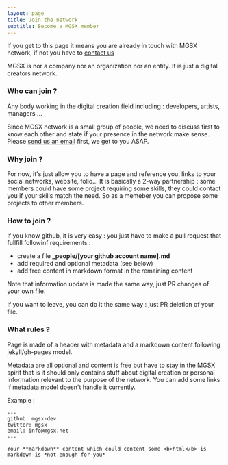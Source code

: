```yaml
---
layout: page
title: Join the network
subtitle: Become a MGSX member
---
```


If you get to this page it means you are already in touch with MGSX network, if not you have to [contact us](mailto:info@mgsx.net)

MGSX is nor a company nor an organization nor an entity. It is just a digital creators network.

### Who can join ?

Any body working in the digital creation field including : developers, artists, managers ...

Since MGSX network is a small group of people, we need to discuss first to know each other and state if your presence in the network make sense.
Please [send us an email](mailto:info@mgsx.net) first, we get to you ASAP.

### Why join ?

For now, it's just allow you to have a page and reference you, links to your social networks, website, folio...
It is basically a 2-way partnership : some members could have some project requiring some skills, they could contact you if your skills match the need. So as a memeber you can propose some projects to other members.

### How to join ?

If you know github, it is very easy : you just have to make a pull request that fullfill followinf requirements :

* create a file **_people/[your github account name].md**
* add required and optional metadata (see below)
* add free content in markdown format in the remaining content

Note that information update is made the same way, just PR changes of your own file.

If you want to leave, you can do it the same way : just PR deletion of your file.

### What rules ?

Page is made of a header with metadata and a markdown content following jekyll/gh-pages model.

Metadata are all optional and content is free but have to stay in the MGSX spirit that is it should only contains stuff about digital creation or personal information relevant to the purpose of the network. You can add some links if metadata model doesn't handle it currently.

Example :

```
---
github: mgsx-dev
twitter: mgsx
email: info@mgsx.net
---

Your **markdown** content which could content some <b>html</b> is markdown is *not enough for you*

```

